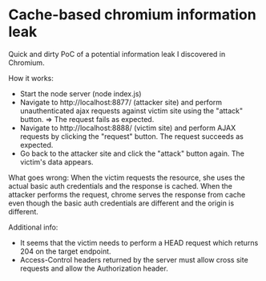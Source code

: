 Cache-based chromium information leak
=====================================

Quick and dirty PoC of a potential information leak I discovered in Chromium.

How it works:

- Start the node server (node index.js)
- Navigate to http://localhost:8877/ (attacker site) and perform unauthenticated
  ajax requests against victim site using the "attack" button.
  => The request fails as expected.
- Navigate to http://localhost:8888/ (victim site) and perform AJAX requests by
  clicking the "request" button.
  The request succeeds as expected.
- Go back to the attacker site and click the "attack" button again.
  The victim's data appears.

What goes wrong:
When the victim requests the resource, she uses the actual basic auth
credentials and the response is cached.
When the attacker performs the request, chrome serves the response from cache
even though the basic auth credentials are different and the origin is different.

Additional info:
- It seems that the victim needs to perform a HEAD request which returns 204 on
  the target endpoint.
- Access-Control headers returned by the server must allow cross site requests
  and allow the Authorization header.
